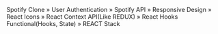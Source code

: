 Spotify Clone 
» User Authentication
» Spotify API 
» Responsive Design 
» React Icons 
» React Context API(Like REDUX)
» React Hooks Functional(Hooks, State)
» REACT Stack

